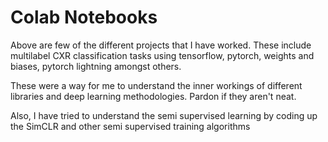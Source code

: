 # Colab Notebooks

Above are few of the different projects that I have worked. These include multilabel CXR classification tasks using tensorflow, pytorch, weights and biases,
pytorch lightning amongst others.

These were a way for me to understand the inner workings of different libraries and deep learning methodologies. Pardon if they aren't neat.

Also, I have tried to understand the semi supervised learning by coding up the SimCLR and other semi supervised training algorithms
